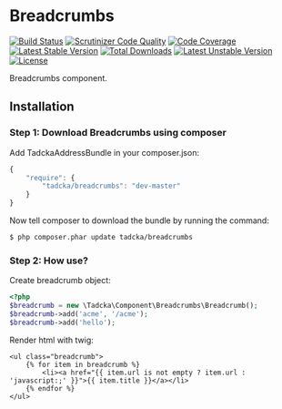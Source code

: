 Breadcrumbs
===========

[![Build Status](https://scrutinizer-ci.com/g/tadcka/Breadcrumbs/badges/build.png?b=master)](https://scrutinizer-ci.com/g/tadcka/Breadcrumbs/build-status/master)
[![Scrutinizer Code Quality](https://scrutinizer-ci.com/g/tadcka/Breadcrumbs/badges/quality-score.png?b=master)](https://scrutinizer-ci.com/g/tadcka/Breadcrumbs/?branch=master)
[![Code Coverage](https://scrutinizer-ci.com/g/tadcka/Breadcrumbs/badges/coverage.png?b=master)](https://scrutinizer-ci.com/g/tadcka/Breadcrumbs/?branch=master)
[![Latest Stable Version](https://poser.pugx.org/tadcka/breadcrumbs/v/stable.svg)](https://packagist.org/packages/tadcka/breadcrumbs) [![Total Downloads](https://poser.pugx.org/tadcka/breadcrumbs/downloads.svg)](https://packagist.org/packages/tadcka/breadcrumbs) [![Latest Unstable Version](https://poser.pugx.org/tadcka/breadcrumbs/v/unstable.svg)](https://packagist.org/packages/tadcka/breadcrumbs) [![License](https://poser.pugx.org/tadcka/breadcrumbs/license.svg)](https://packagist.org/packages/tadcka/breadcrumbs)

Breadcrumbs component.

## Installation

### Step 1: Download Breadcrumbs using composer

Add TadckaAddressBundle in your composer.json:

```js
{
    "require": {
        "tadcka/breadcrumbs": "dev-master"
    }
}
```

Now tell composer to download the bundle by running the command:

``` bash
$ php composer.phar update tadcka/breadcrumbs
```

### Step 2: How use?

Create breadcrumb object:

``` php
<?php
$breadcrumb = new \Tadcka\Component\Breadcrumbs\Breadcrumb();
$breadcrumb->add('acme', '/acme');
$breadcrumb->add('hello');
```

Render html with twig:

``` twig
<ul class="breadcrumb">
    {% for item in breadcrumb %}
        <li><a href="{{ item.url is not empty ? item.url : 'javascript:;' }}">{{ item.title }}</a></li>
    {% endfor %}
</ul>
```
